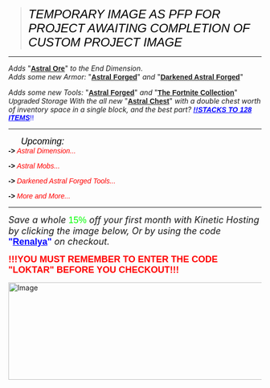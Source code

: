 <blockquote>
<p><span style="font-size: 24px; font-family: impact, sans-serif; color: #000000;"><em>TEMPORARY IMAGE AS PFP FOR PROJECT AWAITING COMPLETION OF CUSTOM PROJECT IMAGE</em></span></p>
</blockquote>
<hr />
<p><span style="font-size: 14px;"><em>Adds</em> "<span style="font-family: 'arial black', sans-serif;"><strong><span style="text-decoration: underline;">Astral Ore</span></strong></span>" <em>to the End Dimension</em>.</span><br /><span style="font-size: 14px;"><em>Adds some new Armor:</em> "<span style="font-family: 'arial black', sans-serif;"><strong><span style="text-decoration: underline;">Astral Forged</span></strong></span>"&nbsp;<em>and</em>&nbsp;"<span style="font-family: 'arial black', sans-serif;"><strong><span style="text-decoration: underline;">Darkened Astral Forged</span></strong></span>"</span></p>
<p><span style="font-size: 14px;"><em>Adds some new Tools:</em>&nbsp;"<span style="font-family: 'arial black', sans-serif;"><strong><span style="text-decoration: underline;">Astral Forged</span></strong></span>"&nbsp;<em>and</em>&nbsp;"<span style="font-family: 'arial black', sans-serif;"><strong><span style="text-decoration: underline;">The Fortnite Collection</span></strong></span>"</span><br /><span style="font-size: 14px;"><em><span style="font-family: 'arial black', sans-serif;">Upgraded</span> Storage With the all new</em> "<span style="font-family: 'arial black', sans-serif;"><strong><span style="text-decoration: underline;">Astral Chest</span></strong></span>" <em>with a double chest worth of inventory space in a single block, and the best part?</em> <span style="font-family: 'arial black', sans-serif; color: #0000ff;"><span style="text-decoration: underline;"><em><strong>!!STACKS TO 128 ITEMS</strong></em></span>!!</span></span></p>
<hr />
<p><span style="font-size: 18px; font-family: impact, sans-serif;"><span style="color: #000000;"><em>&nbsp; &nbsp; &nbsp;Upcoming:&nbsp;</em></span></span><br /><span style="font-size: 14px;"><em><span style="font-family: impact, sans-serif;"><span style="color: #ff0000;"><strong><span style="color: #000000;">-&gt;</span></strong>&nbsp;Astral</span><span style="color: #ff0000;"> Dimension...</span></span></em></span></p>
<p><span style="font-size: 14px;"><em><span style="font-family: impact, sans-serif;"><span style="color: #ff0000;"><strong><span style="color: #000000;">-&gt;</span></strong>&nbsp;Astral</span><span style="color: #ff0000;"> Mobs...</span></span></em></span></p>
<p><span style="font-size: 14px;"><em><span style="font-family: impact, sans-serif;"><span style="color: #000000;"><strong>-&gt;</strong>&nbsp;</span><span style="color: #ff0000;">Darkened Astral Forged Tools...</span></span></em></span></p>
<p><span style="font-size: 14px;"><em><span style="font-family: impact, sans-serif;"><span style="color: #ff0000;"><strong><span style="color: #000000;">-&gt;</span></strong>&nbsp;More</span><span style="color: #ff0000;"> and More...</span></span></em></span></p>
<hr />
<p><span style="font-size: 18px;"><em>Save a whole</em> <span style="color: #00ff00; font-family: 'arial black', sans-serif;">15%</span> <em>off your first month with Kinetic Hosting by clicking the image below, Or by using the code</em> <span style="font-family: 'arial black', sans-serif;"><strong><span style="color: #0000ff;">"<span style="text-decoration: underline;">Renalya</span>"</span></strong></span> <em>on checkout.</em></span></p>
<p><span style="font-size: 18px; color: #ff0000; font-family: 'arial black', sans-serif;"><strong>!!!YOU MUST REMEMBER TO ENTER THE CODE "LOKTAR" BEFORE YOU CHECKOUT!!!</strong></span></p>
<p><a title="Get 15% Off Your First Month Using My Link Or Code: LOKTAR When You Checkout" href="https://billing.kinetichosting.net/aff.php?aff=674" target="_blank" rel="noopener noreferrer"><img src="![Renalya](https://github.com/XLeftUnScarredX/Astral-Items/assets/153058383/0500d598-9fea-4a93-acf3-ce60ea8e4b8e)
" alt="Image" width="900" height="194" /></a></p>
